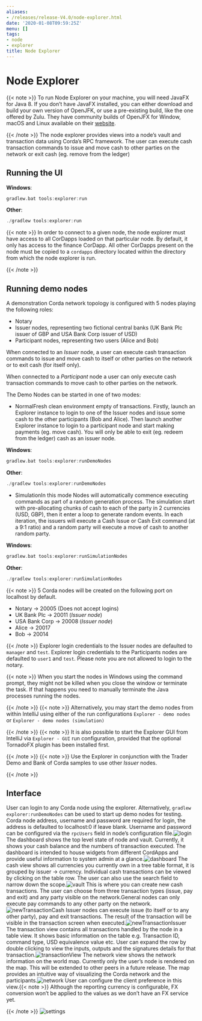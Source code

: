 ```yaml
---
aliases:
- /releases/release-V4.0/node-explorer.html
date: '2020-01-08T09:59:25Z'
menu: []
tags:
- node
- explorer
title: Node Explorer
---
```



# Node Explorer

{{< note >}}
To run Node Explorer on your machine, you will need JavaFX for Java 8. If you don’t have JavaFX
installed, you can either download and build your own version of OpenJFK, or use a pre-existing
build, like the one offered by Zulu. They have community builds of OpenJFX for Window, macOS and Linux
available on their [website](https://www.azul.com/downloads/zulu/zulufx/).

{{< /note >}}
The node explorer provides views into a node’s vault and transaction data using Corda’s RPC framework.
The user can execute cash transaction commands to issue and move cash to other parties on the network or exit cash (eg. remove from the ledger)


## Running the UI

**Windows**:

```kotlin
gradlew.bat tools:explorer:run
```

**Other**:

```kotlin
./gradlew tools:explorer:run
```

{{< note >}}
In order to connect to a given node, the node explorer must have access to all CorDapps loaded on that particular node.
By default, it only has access to the finance CorDapp.
All other CorDapps present on the node must be copied to a `cordapps` directory located within the directory from which the node explorer is run.

{{< /note >}}

## Running demo nodes

A demonstration Corda network topology is configured with 5 nodes playing the following roles:


* Notary
* Issuer nodes, representing two fictional central banks (UK Bank Plc issuer of GBP and USA Bank Corp issuer of USD)
* Participant nodes, representing two users (Alice and Bob)

When connected to an *Issuer* node, a user can execute cash transaction commands to issue and move cash to itself or other
parties on the network or to exit cash (for itself only).

When connected to a *Participant* node a user can only execute cash transaction commands to move cash to other parties on the network.

The Demo Nodes can be started in one of two modes:


* NormalFresh clean environment empty of transactions.
Firstly, launch an Explorer instance to login to one of the Issuer nodes and issue some cash to the other participants (Bob and Alice).
Then launch another Explorer instance to login to a participant node and start making payments (eg. move cash).
You will only be able to exit (eg. redeem from the ledger) cash as an issuer node.

**Windows**:

```kotlin
gradlew.bat tools:explorer:runDemoNodes
```

**Other**:

```kotlin
./gradlew tools:explorer:runDemoNodes
```


* SimulationIn this mode Nodes will automatically commence executing commands as part of a random generation process.
The simulation start with pre-allocating chunks of cash to each of the party in 2 currencies (USD, GBP), then it enter a loop to generate random events.
In each iteration, the issuers will execute a Cash Issue or Cash Exit command (at a 9:1 ratio) and a random party will execute a move of cash to another random party.

**Windows**:

```kotlin
gradlew.bat tools:explorer:runSimulationNodes
```

**Other**:

```kotlin
./gradlew tools:explorer:runSimulationNodes
```

{{< note >}}
5 Corda nodes will be created on the following port on localhost by default.


* Notary -> 20005            (Does not accept logins)
* UK Bank Plc -> 20011       (*Issuer node*)
* USA Bank Corp -> 20008     (*Issuer node*)
* Alice -> 20017
* Bob -> 20014

{{< /note >}}
Explorer login credentials to the Issuer nodes are defaulted to `manager` and `test`.
Explorer login credentials to the Participants nodes are defaulted to `user1` and `test`.
Please note you are not allowed to login to the notary.

{{< note >}}
When you start the nodes in Windows using the command prompt, they might not be killed when you close the
window or terminate the task. If that happens you need to manually terminate the Java processes running the nodes.

{{< /note >}}
{{< note >}}
Alternatively, you may start the demo nodes from within IntelliJ using either of the run configurations
`Explorer - demo nodes` or `Explorer - demo nodes (simulation)`

{{< /note >}}
{{< note >}}
It is also possible to start the Explorer GUI from IntelliJ via `Explorer - GUI` run configuration, provided that the optional TornadoFX plugin has been installed first.

{{< /note >}}
{{< note >}}
Use the Explorer in conjunction with the Trader Demo and Bank of Corda samples to use other *Issuer* nodes.

{{< /note >}}

## Interface

User can login to any Corda node using the explorer. Alternatively, `gradlew explorer:runDemoNodes` can be used to start up demo nodes for testing.
Corda node address, username and password are required for login, the address is defaulted to localhost:0 if leave blank.
Username and password can be configured via the `rpcUsers` field in node’s configuration file.![login](/en/images/login.png "login")
The dashboard shows the top level state of node and vault.
Currently, it shows your cash balance and the numbers of transaction executed.
The dashboard is intended to house widgets from different CordApps and provide useful information to system admin at a glance.![dashboard](/en/images/dashboard.png "dashboard")
The cash view shows all currencies you currently own in a tree table format, it is grouped by issuer -> currency.
Individual cash transactions can be viewed by clicking on the table row. The user can also use the search field to narrow down the scope.![vault](/en/images/vault.png "vault")
This is where you can create new cash transactions.
The user can choose from three transaction types (issue, pay and exit) and any party visible on the network.General nodes can only execute pay commands to any other party on the network.![newTransactionCash](/en/images/newTransactionCash.png "newTransactionCash")
Issuer nodes can execute issue (to itself or to any other party), pay and exit transactions.
The result of the transaction will be visible in the transaction screen when executed.![newTransactionIssuer](/en/images/newTransactionIssuer.png "newTransactionIssuer")
The transaction view contains all transactions handled by the node in a table view. It shows basic information on the table e.g. Transaction ID,
command type, USD equivalence value etc. User can expand the row by double clicking to view the inputs,
outputs and the signatures details for that transaction.![transactionView](/en/images/transactionView.png "transactionView")
The network view shows the network information on the world map. Currently only the user’s node is rendered on the map.
This will be extended to other peers in a future release.
The map provides an intuitive way of visualizing the Corda network and the participants.![network](/en/images/network.png "network")
User can configure the client preference in this view.{{< note >}}
Although the reporting currency is configurable, FX conversion won’t be applied to the values as we don’t have an FX service yet.

{{< /note >}}
![settings](/en/images/settings.png "settings")
